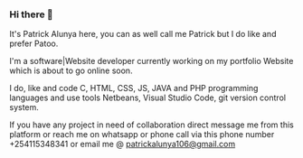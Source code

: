 ### Hi there 👋

It's Patrick Alunya here, you can as well call me Patrick but I do like and prefer Patoo.

I'm a software|Website developer currently working on my portfolio Website which is about to go online soon.

I do, like and code C, HTML, CSS, JS, JAVA and PHP programming languages and use tools Netbeans, Visual Studio Code, git version control system.

If you have any project in need of collaboration direct message me from this platform or reach me on whatsapp or phone call via this phone number +254115348341 or email me @ patrickalunya106@gmail.com

<!--
**alunyapatrick2022/alunyapatrick2022** is a ✨ _special_ ✨ repository because its `README.md` (this file) appears on your GitHub profile.

Here are some ideas to get you started:

- 🔭 I’m currently working on ...
- 🌱 I’m currently learning ...
- 👯 I’m looking to collaborate on ...
- 🤔 I’m looking for help with ...
- 💬 Ask me about ...
- 📫 How to reach me: ...
- 😄 Pronouns: ...
- ⚡ Fun fact: ...
-->
